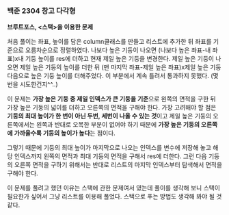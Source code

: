 ### 백준 2304 창고 다각형

**브루트포스, <스택>을 이용한 문제**

처음 풀이는 좌표, 높이를 담은 column클래스를 만들고 리스트에 추가한 뒤 좌표를 기준으로 오름차순으로 정렬하였다.  나보다 높은 기둥이 나오면 (나보다 높은 좌표-내 좌표)x내 기둥 높이를 res에 더하고 현재 제일 높은 기둥을 변경한다. 제일 높은 기둥이 나오면 제일 높은 기둥의 높이를 더한 뒤 (맨 마지막 좌표-제일 높은 좌표)x제일 높은 기둥 다음으로 높은 기둥 높이를 더해주었다. 이 부분에서 계속 틀려서 통과하지 못했다. (몇번을 시도한건지^^..)

이 문제는 **가장 높은 기둥 중 제일 인덱스가 큰 기둥을 기준**으로 왼쪽의 면적을 구한 뒤 가장 높은 기둥의 넓이를 더하고 오른쪽의 면적을 구해야 한다. 가장 고려해야 할 점은 **기둥의 최대 높이가 한 번이 아닌 두번, 세번이 나올 수 있는 것**이고 제일 높은 기둥의 오른쪽에서는 왼쪽과 반대로 오목한 부분이 없어야 하기 때문에 **가장 높은 기둥의 오른쪽에 가까울수록 기둥의 높이가 높다**는 점이다. 

그렇기 때문에 기둥의 최대 높이가 마지막으로 나오는 인덱스를 변수에 저장해 놓고 해당 인덱스까지 왼쪽의 면적과 최대 기둥의 면적을 구해서 res에 더한다. 그런 다음 기둥의 오른쪽 면적을 구하기 위해서는 반대로 리스트의 마지막 인덱스부터 탐색해서 면적을 구해야 한다. 

이 문제를 풀려고 했던 이유는 스택에 관한 문제여서 였는데 풀이를 생각해 보니 스택이 필요한가 싶어서 그냥 리스트를 이용해 풀었다. 스택으로 푸는 방법도 생각해 봐야 될 것 같다.
